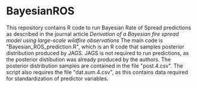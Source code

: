 # BayesianROS

This repository contains R code to run Bayesian Rate of Spread predictions as described in the journal article _Derivation of a Bayesian fire spread model using large-scale wildfire observations_
The main code is "Bayesian_ROS_prediction.R", which is an R code that samples posterior distribution produced by JAGS. JAGS is not required to run predictions, as the posterior distibution was already produced by the authors. The posterior distribution samples are contained in the file "post.4.csv". The script also requires the file "dat.sum.4.csv", as this contains data required for standardization of predictor variables.
